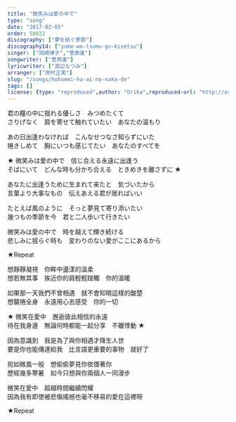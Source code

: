 ```yaml
---
title: "微笑みは愛の中で"
type: "song"
date: "2017-02-05"
order: 50022
discography: ["夢を紡ぐ季節"]
discographyId: ["yume-wo-tsumu-gu-kisetsu"]
singer: ["岡崎律子","菅原進"]
songwriter: ["菅原進"]
lyricwriter: ["渡辺なつみ"]
arranger: ["岸村正実"]
slug: "/songs/hohoemi-ha-ai-no-naka-de"
tags: []
license: {type: "reproduced",author: "Orika",reproduced-url: "http://orikamushi.myweb.hinet.net",reproduced-website: "織歌蟲"}
---
```


君の瞳の中に揺れる優しさ　みつめたくて  
さりげなく　肩を寄せて触れていたい　あなたの温もり  
  
あの日出逢わなければ　こんなせつなさ知らずにいた  
捲きしめて　胸にいつも感じてたい　あなたのすべてを  
  
★ 微笑みは愛の中で　信じ合える永遠に出逢う  
そばにいて　どんな時も分かち合える　ときめきを離さずに ★  
  
あなたに出逢うために生まれて来たと　気づいたから  
言葉より大事なもの　伝えあえる君が居ればいい  
  
たとえば風のように　そっと夢見て寄り添いたい  
幾つもの季節を今　君と二人歩いて行きたい  
  
微笑みは愛の中で　時を越えて輝き続ける  
悲しみに揺らぐ時も　変わりのない愛がここにあるから  
  
★Repeat  
  
想靜靜凝視　你眸中盪漾的溫柔  
想若無其事　挨近你的肩輕輕踫觸　你的溫暖  
  
如果那一天我們不曾相遇　就不會知曉這樣的酸楚  
想襲捲全身　永遠用心去感受　你的一切  
  
★ 微笑在愛中　邂逅彼此相信的永遠  
待在我身邊　無論何時都能一起分享　不離悸動 ★  
  
因為意識到　我是為了與你相遇才降生人世  
要是你也能傳達給我　比言語更重要的事物　就好了  
  
宛如微風一般　想偷偷夢見你依偎著你  
歷經幾多寒暑　如今只想與你兩個人一同漫步  
  
微笑在愛中　超越時間繼續閃耀  
因為我有即使被悲傷搖撼也毫不移易的愛在這裡呀  
  
★Repeat
